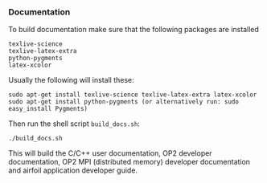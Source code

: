 ### Documentation
To build documentation make sure that the following packages are installed
```
texlive-science
texlive-latex-extra
python-pygments
latex-xcolor
```

Usually the following will install these:
```
sudo apt-get install texlive-science texlive-latex-extra latex-xcolor
sudo apt-get install python-pygments (or alternatively run: sudo easy_install Pygments)
```

Then run the shell script `build_docs.sh`:
```
./build_docs.sh
```

This will build the C/C++ user documentation, OP2 developer documentation, OP2 MPI (distributed memory) developer documentation and airfoil application developer guide.

